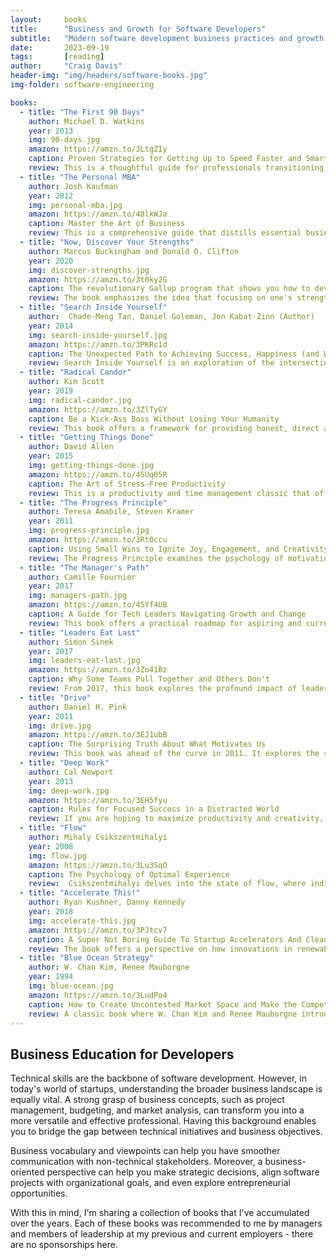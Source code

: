 ```yaml
---
layout:     books
title:      "Business and Growth for Software Developers"
subtitle:   "Modern software development business practices and growth mindset"
date:       2023-09-19
tags:       [reading]
author:     "Craig Davis"
header-img: "img/headers/software-books.jpg"
img-folder: software-engineering

books:
  - title: "The First 90 Days"
    author: Michael D. Watkins
    year: 2013
    img: 90-days.jpg
    amazon: https://amzn.to/3LtgZIy
    caption: Proven Strategies for Getting Up to Speed Faster and Smarter, Updated and Expanded
    review: This is a thoughtful guide for professionals transitioning into new leadership roles. Watkins outlines a comprehensive strategy for navigating the critital initial phase of starting a new role. He emphasizes the importance of understanding the organizational culture, building key relationships, and formulating a clear action plan to achieve early wins. The book provides actionable insights and real-world examples, making it an invaluable resource for anyone seeking to make a successful transition into a leadership role. It's particularly relevant for software developers, as it underscores the significance of adapting skills and strategies to new challenges and environments.
  - title: "The Personal MBA"
    author: Josh Kaufman
    year: 2012
    img: personal-mba.jpg
    amazon: https://amzn.to/48lkWJa
    caption: Master the Art of Business
    review: This is a comprehensive guide that distills essential business principles and concepts for readers looking to gain a practical understanding of business. Kaufman introduces topics such as finance, marketing, strategy, and decision-making, and provides readers with a solid foundation for participation in business discussions. This book is particularly valuable for software developers, as it equips them with the business knowledge needed to excel in roles where technical skills intersect with business objectives.
  - title: "Now, Discover Your Strengths"
    author: Marcus Buckingham and Donald O. Clifton
    year: 2020
    img: discover-strengths.jpg
    amazon: https://amzn.to/3t0ky2G
    caption: The revolutionary Gallup program that shows you how to develop your unique talents and strengths
    review: The book emphasizes the idea that focusing on one's strengths, rather than trying to fix weaknesses, is the key to personal and professional success. It encourages readers to shift their perspective and embrace what they excel at, as this can lead to increased productivity, satisfaction, and overall well-being. 
  - title: "Search Inside Yourself"
    author:  Chade-Meng Tan, Daniel Goleman, Jon Kabat-Zinn (Author)
    year: 2014
    img: search-inside-yourself.jpg
    amazon: https://amzn.to/3PKRc1d
    caption: The Unexpected Path to Achieving Success, Happiness (and World Peace)
    review: Search Inside Yourself is an exploration of the intersection between mindfulness and emotional intelligence in the workplace. This book gives you a guide to develop self-awareness, empathy, and leadership skills based on meditation practices and internal review. This book has some valuable insights into fostering not only well-being, but also improving collaboration, communication, and creativity in the workplace.
  - title: "Radical Candor"
    author: Kim Scott 
    year: 2019
    img: radical-candor.jpg
    amazon: https://amzn.to/3ZlTyGY
    caption: Be a Kick-Ass Boss Without Losing Your Humanity
    review: This book offers a framework for providing honest, direct and caring feedback to team members. Kim Scott emphasizes the importance of building strong relationships with team members and offers advice for building open communication and professional growth. This book should give you some tools for building collaboration and problem solving.
  - title: "Getting Things Done"
    author: David Allen
    year: 2015
    img: getting-things-done.jpg
    amazon: https://amzn.to/45Uq05R
    caption: The Art of Stress-Free Productivity
    review: This is a productivity and time management classic that offers a comprehensive system for organizing tasks and reducing mental clutter. The methodology is based on capturing commitments, tasks, and ideas into a system that allows you to systematically process them. The organizational techniques should help you find a clear mind and enhance focus by reducing the cognitive load associated with task switching. This can be especially helpful when working in complex coding projects where you may be juggling multiple simulataneous tasks. This book should help you free up some mental bandwidth and increase your productivity.
  - title: "The Progress Principle"
    author: Teresa Amabile, Steven Kramer
    year: 2011
    img: progress-principle.jpg
    amazon: https://amzn.to/3Rt0ccu
    caption: Using Small Wins to Ignite Joy, Engagement, and Creativity at Work
    review: The Progress Principle examines the psychology of motivation and creativity in the workplace. Research has shown that small incremental steps are the most powerful motivator for creative individuals. The book highlights the importance of daily progress in enhancing job satisfaction and overall productivity. This is a valuable reminder that consistent progress, no matter how incremental, can be a driving force behind innovation and job satisfaction.
  - title: "The Manager's Path"
    author: Camille Fournier
    year: 2017
    img: managers-path.jpg
    amazon: https://amzn.to/45Yf4UB
    caption: A Guide for Tech Leaders Navigating Growth and Change
    review: This book offers a practical roadmap for aspiring and current tech managers. This book is presented as a detailed guide that outlines the various stages of a managers career from individual contributor to senior leadership roles. Camille Fournier presents the challenges and responsibilties at each stage and offers valuable advice for each stage. The book presents advice for improving communication, team building, and decision-making. For any developer looking to make a transition in their career, this can be a great guidebook.
  - title: "Leaders Eat Last"
    author: Simon Sinek
    year: 2017
    img: leaders-eat-last.jpg
    amazon: https://amzn.to/3Zo41Bz
    caption: Why Some Teams Pull Together and Others Don't
    review: From 2017, this book explores the profound impact of leadership on organizational culture and employee well-being. The author argues that great leaders prioritize the needs of their teams, fostering a sense of trust and safety that encourages collaboration and innovation. Sinek delves into the foundations of effective leadership, emphasizing the importance of empathy, selflessness, and a commitment to the long-term success of both individuals and organizations.
  - title: "Drive"
    author: Daniel H. Pink
    year: 2011
    img: drive.jpg
    amazon: https://amzn.to/3EJ1ubB
    caption: The Surprising Truth About What Motivates Us
    review: This book was ahead of the curve in 2011. It explores the science of motivation and presents a compelling argument that traditional reward and punishment based approaches to motivation are antiquated. Pink contends that, for complex tasks requiring creativity and problem-solving, intrinsic motivation, fueled by autonomy, mastery, and purpose, is more effective than external rewards. This book offers insight on how individuals and organizations can harness these principles to foster motivation and improve erformance. This offers a fresh perspective for both personal and professional growth.
  - title: "Deep Work"
    author: Cal Newport
    year: 2013
    img: deep-work.jpg
    amazon: https://amzn.to/3EH5fyu
    caption: Rules for Focused Success in a Distracted World
    review: If you are hoping to maximize productivity and creativity, this book is a good place to start. In today's distracted world, deep work is harder than ever to accomplish. Newport argues that the ability to focus without distraction on cognitively demanding tasks is becoming increasingly rare and valuable in our digital age. He presents practical strategies to cultivate deep work, emphasizing the importance of structured routines, eliminating shallow work, and harnessing the power of deliberate practice to achieve true mastery. 
  - title: "Flow"
    author: Mihaly Csikszentmihalyi 
    year: 2008
    img: flow.jpg
    amazon: https://amzn.to/3Lu3SqO
    caption: The Psychology of Optimal Experience
    review:  Csikszentmihalyi delves into the state of flow, where individuals are fully engaged and immersed in an activity. Being in a flow state leads to increased happiness and productivity. Drawing from research, he outlines the conditions and principles that facilitate achieving and maintaining this state, emphasizing the importance of clear goals, immediate feedback, and the balance between skills and challenges. The book serves as a comprehensive guide for harnessing the power of flow to enhance creativity, satisfaction, and overall well-being in life.
  - title: "Accelerate This!"
    author: Ryan Kushner, Danny Kennedy
    year: 2018
    img: accelerate-this.jpg
    amazon: https://amzn.to/3PJtcv7
    caption: A Super Not Boring Guide To Startup Accelerators And Clean Energy Entrepreneurship
    review: The book offers a perspective on how innovations in renewable energy combined with disruptive technologies can revolutionize our energy landscape. It emphasizes the urgency of accelerating the adoption of these solutions to combat climate change and provides a compelling vision for a sustainable and prosperous future. This book is perhaps the outlier on this list, but is included here as a discussion of distruptive industries.
  - title: "Blue Ocean Strategy"
    author: W. Chan Kim, Renee Mauborgne
    year: 1994
    img: blue-ocean.jpg
    amazon: https://amzn.to/3LudPo4
    caption: How to Create Uncontested Market Space and Make the Competition Irrelevant
    review: A classic book where W. Chan Kim and Renee Mauborgne introduce a groundbreaking business concept that challenges traditional competition-based thinking. It advocates for companies to create uncontested market spaces or "blue oceans" by innovating their value propositions, rather than competing in overcrowded, competitive "red oceans."  The book provides a detailed roadmap for businesses to discover new market opportunities, differentiate themselves, and ultimately achieve sustainable growth and profitability.
---
```


## Business Education for Developers

Technical skills are the backbone of software development. However, in today's world of startups, understanding the broader business landscape is equally vital. A strong grasp of business concepts, such as project management, budgeting, and market analysis, can transform you into a more versatile and effective professional. Having this background enables you to bridge the gap between technical initiatives and business objectives. 

Business vocabulary and viewpoints can help you have smoother communication with non-technical stakeholders. Moreover, a business-oriented perspective can help you make strategic decisions, align software projects with organizational goals, and even explore entrepreneurial opportunities.

With this in mind, I'm sharing a collection of books that I've accumulated over the years. Each of these books was recommended to me by managers and members of leadership at my previous and current employers - there are no sponsorships here.

